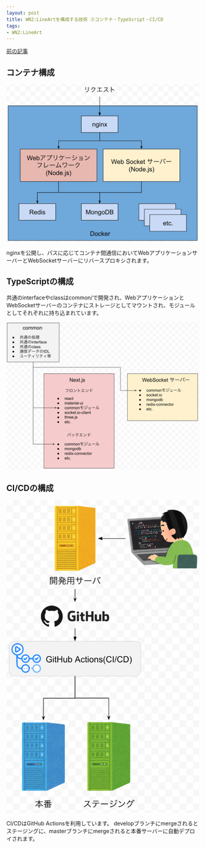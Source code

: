 ```yaml
---
layout: post
title: WN2:LineArtを構成する技術 ③コンテナ・TypeScript・CI/CD
tags:
- WN2:LineArt
---
```


[前の記事](./2020-08-23-wn2la-architecutre-2.md)

## コンテナ構成

![](../images/20200822/wn2la-architecture-container.png)

nginxを公開し、パスに応じてコンテナ間通信においてWebアプリケーションサーバーとWebSocketサーバーにリバースプロキシされます。

## TypeScriptの構成

共通のinterfaceやclassはcommon/で開発され、WebアプリケーションとWebSocketサーバーのコンテナにストレージとしてマウントされ、モジュールとしてそれぞれに持ち込まれています。

![](../images/20200822/wn2la-architecutre-typescript.png)

## CI/CDの構成

![](../images/20200822/wn2la-architecture-cicd.png)

CI/CDはGitHub Actionsを利用しています。
developブランチにmergeされるとステージングに、masterブランチにmergeされると本番サーバーに自動デプロイされます。

